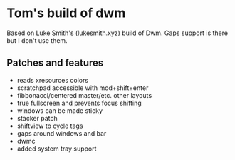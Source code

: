 # Tom's build of dwm

Based on Luke Smith's (lukesmith.xyz) build of Dwm. Gaps support is there but I don't use them.

## Patches and features

- reads xresources colors
- scratchpad accessible with mod+shift+enter
- fibbonacci/centered master/etc. other layouts
- true fullscreen and prevents focus shifting
- windows can be made sticky
- stacker patch
- shiftview to cycle tags
- gaps around windows and bar
- dwmc
- added system tray support
